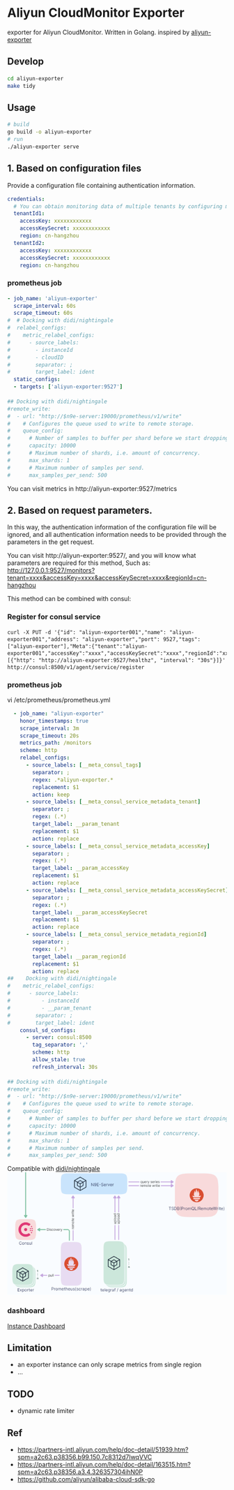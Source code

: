 # Aliyun CloudMonitor Exporter

exporter for Aliyun CloudMonitor. Written in Golang.
inspired by [aliyun-exporter](https://github.com/fengxsong/aliyun-exporter)

## Develop

```bash
cd aliyun-exporter
make tidy
```

## Usage

```bash
# build
go build -o aliyun-exporter
# run
./aliyun-exporter serve
```

## 1. Based on configuration files
Provide a configuration file containing authentication information.
```yaml
credentials:
  # You can obtain monitoring data of multiple tenants by configuring multiple Tenant information.
  tenantId1:
    accessKey: xxxxxxxxxxxx
    accessKeySecret: xxxxxxxxxxxx
    region: cn-hangzhou
  tenantId2:
    accessKey: xxxxxxxxxxxx
    accessKeySecret: xxxxxxxxxxxx
    region: cn-hangzhou
```

### prometheus job
```yaml
- job_name: 'aliyun-exporter'
  scrape_interval: 60s
  scrape_timeout: 60s
#  # Docking with didi/nightingale
#  relabel_configs:
#    metric_relabel_configs:
#      - source_labels:
#        - instanceId
#        - cloudID
#        separator: ;
#        target_label: ident
  static_configs:
  - targets: ['aliyun-exporter:9527']

## Docking with didi/nightingale
#remote_write:
#  - url: "http://$n9e-server:19000/prometheus/v1/write"
#    # Configures the queue used to write to remote storage.
#    queue_config:
#      # Number of samples to buffer per shard before we start dropping them.
#      capacity: 10000
#      # Maximum number of shards, i.e. amount of concurrency.
#      max_shards: 1
#      # Maximum number of samples per send.
#      max_samples_per_send: 500
```
You can visit metrics in http://aliyun-exporter:9527/metrics

## 2. Based on request parameters.
In this way, the authentication information of the configuration file will be ignored, and all authentication information needs to be provided through the parameters in the get request.

You can visit http://aliyun-exporter:9527/, and you will know what parameters are required for this method, Such as: http://127.0.0.1:9527/monitors?tenant=xxxx&accessKey=xxxx&accessKeySecret=xxxx&regionId=cn-hangzhou

This method can be combined with consul:

### Register for consul service
```shell
curl -X PUT -d '{"id": "aliyun-exporter001","name": "aliyun-exporter001","address": "aliyun-exporter","port": 9527,"tags": ["aliyun-exporter"],"Meta":{"tenant":"aliyun-exporter001","accessKey":"xxxx","accessKeySecret":"xxxx","regionId":"xxxx"},"checks": [{"http": "http://aliyun-exporter:9527/healthz", "interval": "30s"}]}' http://consul:8500/v1/agent/service/register
```

### prometheus job
vi /etc/prometheus/prometheus.yml
```yaml
  - job_name: "aliyun-exporter"
    honor_timestamps: true
    scrape_interval: 3m
    scrape_timeout: 20s
    metrics_path: /monitors
    scheme: http
    relabel_configs:
      - source_labels: [__meta_consul_tags]
        separator: ;
        regex: .*aliyun-exporter.*
        replacement: $1
        action: keep
      - source_labels: [__meta_consul_service_metadata_tenant]
        separator: ;
        regex: (.*)
        target_label: __param_tenant
        replacement: $1
        action: replace
      - source_labels: [__meta_consul_service_metadata_accessKey]
        separator: ;
        regex: (.*)
        target_label: __param_accessKey
        replacement: $1
        action: replace
      - source_labels: [__meta_consul_service_metadata_accessKeySecret]
        separator: ;
        regex: (.*)
        target_label: __param_accessKeySecret
        replacement: $1
        action: replace
      - source_labels: [__meta_consul_service_metadata_regionId]
        separator: ;
        regex: (.*)
        target_label: __param_regionId
        replacement: $1
        action: replace
##    Docking with didi/nightingale
#    metric_relabel_configs:
#      - source_labels:
#          - instanceId
#          - __param_tenant
#        separator: ;
#        target_label: ident
    consul_sd_configs:
      - server: consul:8500
        tag_separator: ','
        scheme: http
        allow_stale: true
        refresh_interval: 30s

## Docking with didi/nightingale
#remote_write:
#  - url: "http://$n9e-server:19000/prometheus/v1/write"
#    # Configures the queue used to write to remote storage.
#    queue_config:
#      # Number of samples to buffer per shard before we start dropping them.
#      capacity: 10000
#      # Maximum number of shards, i.e. amount of concurrency.
#      max_shards: 1
#      # Maximum number of samples per send.
#      max_samples_per_send: 500
```

Compatible with [didi/nightingale](https://github.com/didi/nightingale)
![img.png](img/img.png)

### dashboard
[Instance Dashboard](dashboards/Aliyun-Instance-Dashboard.json)

## Limitation

- an exporter instance can only scrape metrics from single region
- ...

## TODO

- dynamic rate limiter

## Ref

- https://partners-intl.aliyun.com/help/doc-detail/51939.htm?spm=a2c63.p38356.b99.150.7c8312d7lwqVVC
- https://partners-intl.aliyun.com/help/doc-detail/163515.htm?spm=a2c63.p38356.a3.4.326357304ihN0P
- https://github.com/aliyun/alibaba-cloud-sdk-go